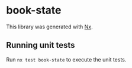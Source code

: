 # book-state

This library was generated with [Nx](https://nx.dev).

## Running unit tests

Run `nx test book-state` to execute the unit tests.
